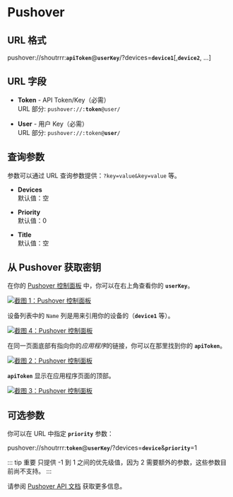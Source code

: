 # Pushover

## URL 格式

<span class="bk">pushover://shoutrrr:**`apiToken`**@**`userKey`**/?devices=**`device1`**[,__`device2`__, ...]</span>

## URL 字段

- **Token** - API Token/Key（必需）<br>
  URL 部分: <code>pushover://:<strong>token</strong>@user/</code>

- **User** - 用户 Key（必需）<br>
  URL 部分: <code>pushover://:token@<strong>user</strong>/</code>

## 查询参数

参数可以通过 URL 查询参数提供：`?key=value&key=value` 等。

- **Devices**<br>
  默认值：空

- **Priority**<br>
  默认值：0

- **Title**<br>
  默认值：空

## 从 Pushover 获取密钥

在你的 [Pushover 控制面板](https://pushover.net/) 中，你可以在右上角查看你的 **`userKey`**。

<a href="/image/pushover/po-1.png" target="_blank">
   <img src="/image/pushover/po-1.png" alt="截图 1：Pushover 控制面板" />
</a>

设备列表中的 `Name` 列是用来引用你的设备的（**`device1`** 等）。

<a href="/image/pushover/po-4.png" target="_blank">
   <img src="/image/pushover/po-4.png" alt="截图 4：Pushover 控制面板" />
</a>

在同一页面底部有指向你的*应用程序*的链接，你可以在那里找到你的 **`apiToken`**。

<a href="/image/pushover/po-2.png" target="_blank">
   <img src="/image/pushover/po-2.png" alt="截图 2：Pushover 控制面板" />
</a>

**`apiToken`** 显示在应用程序页面的顶部。

<a href="/image/pushover/po-3.png" target="_blank">
   <img src="/image/pushover/po-3.png" alt="截图 3：Pushover 控制面板" />
</a>

## 可选参数

你可以在 URL 中指定 **`priority`** 参数：

<span class="bk">pushover://shoutrrr:**`token`**@**`userKey`**/?devices=**`device`**&**`priority`**=1</span>

::: tip 重要
只提供 -1 到 1 之间的优先级值，因为 2 需要额外的参数，这些参数目前尚不支持。
:::

请参阅 [Pushover API 文档](https://pushover.net/api#messages) 获取更多信息。
